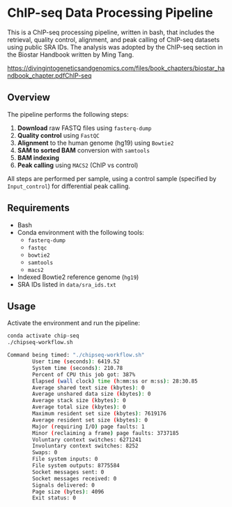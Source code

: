 # ChIP-seq Data Processing Pipeline

This is a ChIP-seq processing pipeline, written in bash, that includes the retrieval, quality control, alignment, and peak calling of ChIP-seq datasets using public SRA IDs. The analysis was adopted by the ChIP-seq section in the Biostar Handbook written by Ming Tang. 

https://divingintogeneticsandgenomics.com/files/book_chapters/biostar_handbook_chapter.pdfChIP-seq 

## Overview

The pipeline performs the following steps:

1. **Download** raw FASTQ files using `fasterq-dump`
2. **Quality control** using `FastQC`
3. **Alignment** to the human genome (hg19) using `Bowtie2`
4. **SAM to sorted BAM** conversion with `samtools`
5. **BAM indexing**
6. **Peak calling** using `MACS2` (ChIP vs control)

All steps are performed per sample, using a control sample (specified by `Input_control`) for differential peak calling.

## Requirements

- Bash
- Conda environment with the following tools:
  - `fasterq-dump`
  - `fastqc`
  - `bowtie2`
  - `samtools`
  - `macs2`
- Indexed Bowtie2 reference genome (`hg19`)
- SRA IDs listed in `data/sra_ids.txt`

## Usage

Activate the environment and run the pipeline:

```bash
conda activate chip-seq
./chipseq-workflow.sh

Command being timed: "./chipseq-workflow.sh"
        User time (seconds): 6419.52
        System time (seconds): 210.78
        Percent of CPU this job got: 387%
        Elapsed (wall clock) time (h:mm:ss or m:ss): 28:30.85
        Average shared text size (kbytes): 0
        Average unshared data size (kbytes): 0
        Average stack size (kbytes): 0
        Average total size (kbytes): 0
        Maximum resident set size (kbytes): 7619176
        Average resident set size (kbytes): 0
        Major (requiring I/O) page faults: 1
        Minor (reclaiming a frame) page faults: 3737185
        Voluntary context switches: 6271241
        Involuntary context switches: 8252
        Swaps: 0
        File system inputs: 0
        File system outputs: 8775584
        Socket messages sent: 0
        Socket messages received: 0
        Signals delivered: 0
        Page size (bytes): 4096
        Exit status: 0
```

